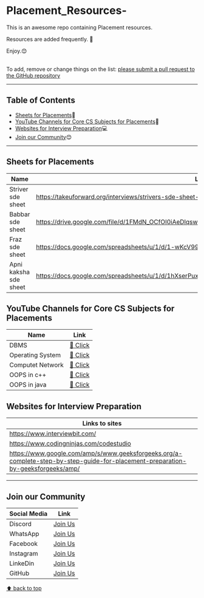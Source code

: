 # Placement_Resources-
This is an awesome repo containing Placement resources. 

Resources are added frequently. 🤙

Enjoy.😊


<br>To add, remove or change things on the list:
[please submit a pull request to the GitHub repository](https://github.com/Resourcio-Community/Placement-Resources)


---
## Table of Contents
- [Sheets for Placements](#Sheets-for-Placements):blue_book:
- [YouTube Channels for Core CS Subjects for Placements](#youtube-channels-for-Core-CS-Subjects-for-placements):incoming_envelope:
- [Websites for Interview Preparation](#Websites-for-Interview-Preparation):computer:
- [Join our Community](#join-our-community):blush:
---

## Sheets for Placements 
|Name|Link|
|----|----|
|Striver sde sheet |https://takeuforward.org/interviews/strivers-sde-sheet-top-coding-interview-problems/|
|Babbar sde sheet|https://drive.google.com/file/d/1FMdN_OCfOI0iAeDlqswCiC2DZzD4nPsb/view|
|Fraz sde sheet|https://docs.google.com/spreadsheets/u/1/d/1-wKcV99KtO91dXdPkwmXGTdtyxAfk1mbPXQg81R9sFE/htmlview|
|Apni kaksha sde sheet|https://docs.google.com/spreadsheets/u/1/d/1hXserPuxVoWMG9Hs7y8wVdRCJTcj3xMBAEYUOXQ5Xag/htmlview|

## YouTube Channels for Core CS Subjects for Placements
|Name|Link|
|----|----|
|DBMS|[🔗 Click](https://youtube.com/playlist?list=PLDzeHZWIZsTpukecmA2p5rhHM14bl2dHU)|
|Operating System|[🔗 Click](https://youtube.com/playlist?list=PLDzeHZWIZsTr3nwuTegHLa2qlI81QweYG)|
|Computet Network|[🔗 Click](https://youtu.be/IPvYjXCsTg8)|
|OOPS in c++|[🔗 Click](https://youtube.com/playlist?list=PLDzeHZWIZsTqouGFa8IyE8K-5hbtAppCC)|
|OOPS in java|[🔗 Click](https://youtube.com/playlist?list=PL9gnSGHSqcno1G3XjUbwzXHL8_EttOuKk)|

## Websites for Interview Preparation 
|Links to  sites|
|-----|
|https://www.interviewbit.com/|
|https://www.codingninjas.com/codestudio|
|https://www.google.com/amp/s/www.geeksforgeeks.org/a-complete-step-by-step-guide-for-placement-preparation-by-geeksforgeeks/amp/|
 ---
## Join our Community
| Social Media | Link |
| ------------ | ---- |
| Discord | [Join Us](https://discord.gg/j2cMDF6Dtx) |
| WhatsApp | [Join Us](https://chat.whatsapp.com/Km6AX9di04ZLIpFEcXTiNK) |
| Facebook | [Join Us](https://www.facebook.com/profile.php?id=100088472180461) |
| Instagram | [Join Us](https://www.instagram.com/resourciocommunity22/) |
| LinkeDin | [Join Us](https://www.linkedin.com/in/resourcio-community22/) |
| GitHub | [Join Us](https://github.com/Resourcio-Community) |

[⬆ back to top](#table-of-contents)

